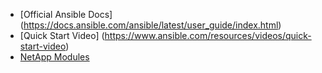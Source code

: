 - [Official Ansible Docs] (https://docs.ansible.com/ansible/latest/user_guide/index.html)
- [Quick Start Video] (https://www.ansible.com/resources/videos/quick-start-video)
- [NetApp Modules](https://docs.ansible.com/ansible/latest/modules/list_of_storage_modules.html#netapp)
